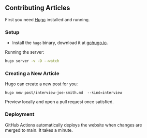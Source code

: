 
## Contributing Articles

First you need [Hugo](http://gohugo.io/) installed and running.

### Setup

* Install the `hugo` binary, download it at [gohugo.io](http://gohugo.io/).

Running the server:

```bash
hugo server -v -D --watch
```

### Creating a New Article

Hugo can create a new post for you:

```console
hugo new post/interview-joe-smith.md  --kind=interview
```

Preview locally and open a pull request once satisfied.

### Deployment

GitHub Actions automatically deploys the website when changes are merged to main. It takes a minute.

